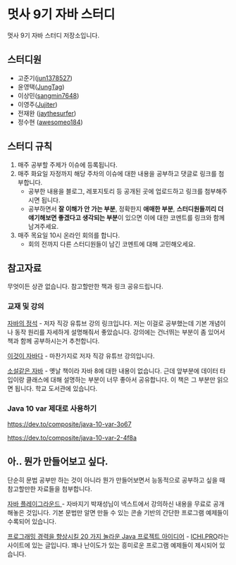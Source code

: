 # 멋사 9기 자바 스터디

멋사 9기 자바 스터디 저장소입니다.

## 스터디원

* 고준기([jun1378527](https://github.com/jun1378527))
* 윤영택([JungTag](https://github.com/JungTag))
* 이상민([sangmin7648](https://github.com/sangmin7648))
* 이영주([Jujiter](https://github.com/Jugiter))
* 전재완 ([jaythesurfer](https://github.com/jaythesurfer))
* 정수현 ([awesomeo184](https://github.com/awesomeo184))


## 스터디 규칙

1. 매주 공부할 주제가 이슈에 등록됩니다.
2. 매주 화요일 자정까지 해당 주차의 이슈에 대한 내용을 공부하고 댓글로 링크를 첨부합니다.
   	* 공부한 내용을 블로그, 레포지토리 등 공개된 곳에 업로드하고 링크를 첨부해주시면 됩니다.
   	* 공부하면서 **잘 이해가 안 가는 부분**, 정확한지 **애매한 부분**, **스터디원들끼리 더 얘기해보면 좋겠다고 생각되는 부분**이 있으면 이에 대한 코멘트를 링크와 함께 남겨주세요. 
 3. 매주 목요일 10시 온라인 회의를 합니다.
    * 회의 전까지 다른 스터디원들이 남긴 코멘트에 대해 고민해오세요.



## 참고자료

무엇이든 상관 없습니다. 참고할만한 책과 링크 공유드립니다.

### 교재 및 강의

[자바의 정석](https://www.youtube.com/watch?v=oJlCC1DutbA&list=PLW2UjW795-f6xWA2_MUhEVgPauhGl3xIp) - 저자 직강 유튜브 강의 링크입니다. 저는 이걸로 공부했는데 기본 개념이나 동작 원리를 자세하게 설명해줘서 좋았습니다. 강의에는 건너뛰는 부분이 좀 있어서 책과 함께 공부하시는거 추천합니다.

[이것이 자바다](https://www.youtube.com/watch?v=Sos11X7wy1M&list=PLVsNizTWUw7FPokuK8Cmlt72DQEt7hKZu) - 마찬가지로 저자 직강 유튜브 강의입니다.

[소설같은 자바](http://m.yes24.com/goods/detail/4250470) - 옛날 책이라 자바 8에 대한 내용이 없습니다. 근데 앞부분에 데이터 타입이랑 클래스에 대해 설명하는 부분이 너무 좋아서 공유합니다. 이 책은 그 부분만 읽으면 됩니다. 학교 도서관에 있습니다.

### Java 10 var 제대로 사용하기

https://dev.to/composite/java-10-var-3o67

https://dev.to/composite/java-10-var-2-4f8a



## 아.. 뭔가 만들어보고 싶다.

단순히 문법 공부만 하는 것이 아니라 뭔가 만들어보면서 능동적으로 공부하고 싶을 때 참고할만한 자료들을 첨부합니다.



[자바 플레이그라운드 ](https://nextstep.camp/courses/-Km5jDeTIGcN0aSqboUc)- 자바지기 박재성님이 넥스트에서 강의하신 내용을 무료로 공개해놓은 것입니다. 기본 문법만 알면 만들 수 있는 콘솔 기반의 간단한 프로그램 예제들이 수록되어 있습니다.



[프로그래밍 경력을 향상시킬 20 가지 놀라운 Java 프로젝트 아이디어](https://ichi.pro/ko/peulogeulaeming-gyeonglyeog-eul-hyangsangsikil-20-gaji-nollaun-java-peulojegteu-aidieo-8092833478389) - [ICHI.PRO](https://ichi.pro/ko)라는 사이트에 있는 글입니다. 꽤나 난이도가 있는 흥미로운 프로그램 예제들이 제시되어 있습니다.



